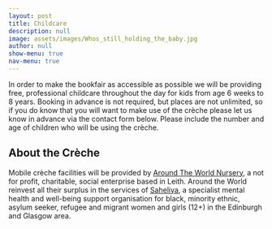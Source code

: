 ```yaml
---
layout: post
title: Childcare
description: null
image: assets/images/Whos_still_holding_the_baby.jpg
author: null
show-menu: true
nav-menu: true
---
```


In order to make the bookfair as accessible as possible we will be providing free, professional childcare throughout the day for kids from age 6 weeks to 8 years. Booking in advance is not required, but places are not unlimited, so if you do know that you will want to make use of the crèche please let us know in advance via the contact form below. Please include the number and age of children who will be using the crèche.

## About the Crèche

Mobile crèche facilities will be provided by [Around The World Nursery](http://aroundtheworldnursery.co.uk/events-mobile-creche/), a not for profit, charitable, social enterprise based in Leith. Around the World reinvest all their surplus in the services of [Saheliya](http://www.saheliya.co.uk/), a specialist mental health and well-being support organisation for black, minority ethnic, asylum seeker, refugee and migrant women and girls (12+) in the Edinburgh and Glasgow area.

